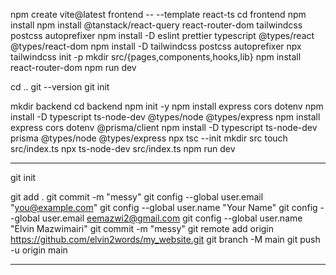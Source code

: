 npm create vite@latest frontend -- --template react-ts
cd frontend
npm install
npm install @tanstack/react-query react-router-dom tailwindcss postcss autoprefixer
npm install -D eslint prettier typescript @types/react @types/react-dom
npm install -D tailwindcss postcss autoprefixer
npx tailwindcss init -p
mkdir src/{pages,components,hooks,lib}
npm install react-router-dom
npm run dev

cd ..
git --version
git init

mkdir backend
cd backend
npm init -y
npm install express cors dotenv
npm install -D typescript ts-node-dev @types/node @types/express
npm install express cors dotenv @prisma/client
npm install -D typescript ts-node-dev prisma  @types/node @types/express
npx tsc --init
mkdir src
touch src/index.ts
npx ts-node-dev src/index.ts
npm run dev

---

git init

git add .
git commit -m "messy"
git config --global user.email "you@example.com"
git config --global user.name "Your Name"
git config --global user.email eemazwi2@gmail.com
git config --global user.name "Elvin Mazwimairi"
git commit -m "messy"
git remote add origin https://github.com/elvin2words/my_website.git
git branch -M main
git push -u origin main

---
